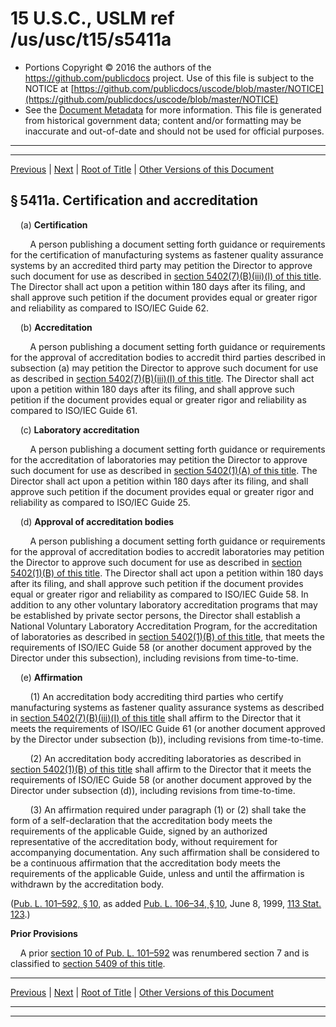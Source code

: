 ---
---

# 15 U.S.C., USLM ref /us/usc/t15/s5411a

* Portions Copyright © 2016 the authors of the https://github.com/publicdocs project.
  Use of this file is subject to the NOTICE at [https://github.com/publicdocs/uscode/blob/master/NOTICE](https://github.com/publicdocs/uscode/blob/master/NOTICE)
* See the [Document Metadata](././../../../..//README.md) for more information.
  This file is generated from historical government data; content and/or formatting may be inaccurate and out-of-date and should not be used for official purposes.

----------
----------

[Previous](./../../../..//us/usc/t15/ch80/m__us_usc_t15_s5411.md) | [Next](./../../../..//us/usc/t15/ch80/m__us_usc_t15_s5411b.md) | [Root of Title](./../../../../) | [Other Versions of this Document](https://publicdocs.github.io/go/links?ns=uslm&ref=%2Fus%2Fusc%2Ft15%2Fs5411a)

## § 5411a. Certification and accreditation

    (a) __Certification__ 

        A person publishing a document setting forth guidance or requirements for the certification of manufacturing systems as fastener quality assurance systems by an accredited third party may petition the Director to approve such document for use as described in [section 5402(7)(B)(iii)(I) of this title][/us/usc/t15/s5402/7/B/iii/I]. The Director shall act upon a petition within 180 days after its filing, and shall approve such petition if the document provides equal or greater rigor and reliability as compared to ISO/IEC Guide 62.

    (b) __Accreditation__ 

        A person publishing a document setting forth guidance or requirements for the approval of accreditation bodies to accredit third parties described in subsection (a) may petition the Director to approve such document for use as described in [section 5402(7)(B)(iii)(I) of this title][/us/usc/t15/s5402/7/B/iii/I]. The Director shall act upon a petition within 180 days after its filing, and shall approve such petition if the document provides equal or greater rigor and reliability as compared to ISO/IEC Guide 61.

    (c) __Laboratory accreditation__ 

        A person publishing a document setting forth guidance or requirements for the accreditation of laboratories may petition the Director to approve such document for use as described in [section 5402(1)(A) of this title][/us/usc/t15/s5402/1/A]. The Director shall act upon a petition within 180 days after its filing, and shall approve such petition if the document provides equal or greater rigor and reliability as compared to ISO/IEC Guide 25.

    (d) __Approval of accreditation bodies__ 

        A person publishing a document setting forth guidance or requirements for the approval of accreditation bodies to accredit laboratories may petition the Director to approve such document for use as described in [section 5402(1)(B) of this title][/us/usc/t15/s5402/1/B]. The Director shall act upon a petition within 180 days after its filing, and shall approve such petition if the document provides equal or greater rigor and reliability as compared to ISO/IEC Guide 58. In addition to any other voluntary laboratory accreditation programs that may be established by private sector persons, the Director shall establish a National Voluntary Laboratory Accreditation Program, for the accreditation of laboratories as described in [section 5402(1)(B) of this title][/us/usc/t15/s5402/1/B], that meets the requirements of ISO/IEC Guide 58 (or another document approved by the Director under this subsection), including revisions from time-to-time.

    (e) __Affirmation__ 

        (1) An accreditation body accrediting third parties who certify manufacturing systems as fastener quality assurance systems as described in [section 5402(7)(B)(iii)(I) of this title][/us/usc/t15/s5402/7/B/iii/I] shall affirm to the Director that it meets the requirements of ISO/IEC Guide 61 (or another document approved by the Director under subsection (b)), including revisions from time-to-time.

        (2) An accreditation body accrediting laboratories as described in [section 5402(1)(B) of this title][/us/usc/t15/s5402/1/B] shall affirm to the Director that it meets the requirements of ISO/IEC Guide 58 (or another document approved by the Director under subsection (d)), including revisions from time-to-time.

        (3) An affirmation required under paragraph (1) or (2) shall take the form of a self-declaration that the accreditation body meets the requirements of the applicable Guide, signed by an authorized representative of the accreditation body, without requirement for accompanying documentation. Any such affirmation shall be considered to be a continuous affirmation that the accreditation body meets the requirements of the applicable Guide, unless and until the affirmation is withdrawn by the accreditation body.

([Pub. L. 101–592, § 10][/us/pl/101/592/s10], as added [Pub. L. 106–34, § 10][/us/pl/106/34/s10], June 8, 1999, [113 Stat. 123][/us/stat/113/123].)

 __Prior Provisions__ 

    A prior [section 10 of Pub. L. 101–592][/us/pl/101/592/s10] was renumbered section 7 and is classified to [section 5409 of this title][/us/usc/t15/s5409].

----------

[Previous](./../../../..//us/usc/t15/ch80/m__us_usc_t15_s5411.md) | [Next](./../../../..//us/usc/t15/ch80/m__us_usc_t15_s5411b.md) | [Root of Title](./../../../../) | [Other Versions of this Document](https://publicdocs.github.io/go/links?ns=uslm&ref=%2Fus%2Fusc%2Ft15%2Fs5411a)

----------
----------

[/us/usc/t15/s5402/7/B/iii/I]: https://publicdocs.github.io/go/links?ns=uslm&ref=%2Fus%2Fusc%2Ft15%2Fs5402%2F7%2FB%2Fiii%2FI
[/us/usc/t15/s5402/7/B/iii/I]: https://publicdocs.github.io/go/links?ns=uslm&ref=%2Fus%2Fusc%2Ft15%2Fs5402%2F7%2FB%2Fiii%2FI
[/us/usc/t15/s5402/1/A]: https://publicdocs.github.io/go/links?ns=uslm&ref=%2Fus%2Fusc%2Ft15%2Fs5402%2F1%2FA
[/us/usc/t15/s5402/1/B]: https://publicdocs.github.io/go/links?ns=uslm&ref=%2Fus%2Fusc%2Ft15%2Fs5402%2F1%2FB
[/us/usc/t15/s5402/1/B]: https://publicdocs.github.io/go/links?ns=uslm&ref=%2Fus%2Fusc%2Ft15%2Fs5402%2F1%2FB
[/us/usc/t15/s5402/7/B/iii/I]: https://publicdocs.github.io/go/links?ns=uslm&ref=%2Fus%2Fusc%2Ft15%2Fs5402%2F7%2FB%2Fiii%2FI
[/us/usc/t15/s5402/1/B]: https://publicdocs.github.io/go/links?ns=uslm&ref=%2Fus%2Fusc%2Ft15%2Fs5402%2F1%2FB
[/us/pl/101/592/s10]: https://publicdocs.github.io/go/links?ns=uslm&ref=%2Fus%2Fpl%2F101%2F592%2Fs10
[/us/pl/106/34/s10]: https://publicdocs.github.io/go/links?ns=uslm&ref=%2Fus%2Fpl%2F106%2F34%2Fs10
[/us/stat/113/123]: https://publicdocs.github.io/go/links?ns=uslm&ref=%2Fus%2Fstat%2F113%2F123
[/us/pl/101/592/s10]: https://publicdocs.github.io/go/links?ns=uslm&ref=%2Fus%2Fpl%2F101%2F592%2Fs10
[/us/usc/t15/s5409]: https://publicdocs.github.io/go/links?ns=uslm&ref=%2Fus%2Fusc%2Ft15%2Fs5409


